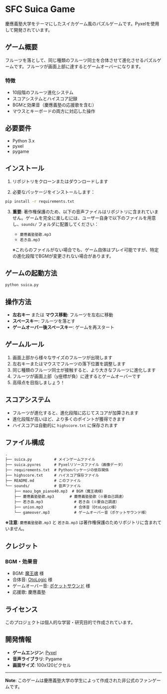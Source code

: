 # SFC Suica Game

慶應義塾大学をテーマにしたスイカゲーム風のパズルゲームです。Pyxelを使用して開発されています。

## ゲーム概要

フルーツを落として、同じ種類のフルーツ同士を合体させて進化させるパズルゲームです。フルーツが画面上部に達するとゲームオーバーになります。

### 特徴

- 10段階のフルーツ進化システム
- スコアシステムとハイスコア記録
- BGMと効果音（慶應義塾の応援歌を含む）
- マウスとキーボードの両方に対応した操作

## 必要要件

- Python 3.x
- pyxel
- pygame

## インストール

1. リポジトリをクローンまたはダウンロードします

2. 必要なパッケージをインストールします：
```bash
pip install -r requirements.txt
```

3. **重要**: 著作権保護のため、以下の音声ファイルはリポジトリに含まれていません。ゲームを完全に楽しむには、ユーザー自身で以下のファイルを用意し、`sounds/` フォルダに配置してください：
   - `慶應義塾塾歌.mp3`
   - `若き血.mp3`
   
   ※これらのファイルがない場合でも、ゲーム自体はプレイ可能ですが、特定の進化段階でBGMが変更されない場合があります。

## ゲームの起動方法

```bash
python suica.py
```

## 操作方法

- **左右キー** または **マウス移動**: フルーツを左右に移動
- **スペースキー**: フルーツを落とす
- **ゲームオーバー後スペースキー**: ゲームを再スタート

## ゲームルール

1. 画面上部から様々なサイズのフルーツが出現します
2. 左右キーまたはマウスでフルーツの落下位置を調整します
3. 同じ種類のフルーツ同士が接触すると、より大きなフルーツに進化します
4. フルーツが画面上部（y座標が負）に達するとゲームオーバーです
5. 高得点を目指しましょう！

## スコアシステム

- フルーツが進化すると、進化段階に応じてスコアが加算されます
- 進化段階が高いほど、より多くのポイントが獲得できます
- ハイスコアは自動的に `highscore.txt` に保存されます

## ファイル構成

```
.
├── suica.py          # メインゲームファイル
├── suica.pyxres      # Pyxelリソースファイル（画像データ）
├── requirements.txt  # Pythonパッケージの依存関係
├── highscore.txt     # ハイスコア保存ファイル
├── README.md         # このファイル
└── sounds/           # 音声ファイル
    ├── maou_bgm_piano40.mp3  # BGM（魔王魂様）
    ├── 慶應義塾塾歌.mp3       # 慶應義塾塾歌（※要自己調達）
    ├── 若き血.mp3              # 若き血（※要自己調達）
    ├── union.mp3              # 合体音（OtoLogic様）
    └── gameover.mp3           # ゲームオーバー音（ポケットサウンド様）
```

**※注意**: `慶應義塾塾歌.mp3` と `若き血.mp3` は著作権保護のためリポジトリに含まれていません。

## クレジット

### BGM・効果音

- BGM: [魔王魂](https://maou.audio/) 様
- 合体音: [OtoLogic](https://otologic.jp/) 様
- ゲームオーバー音: [ポケットサウンド](https://pocket-se.info/) 様
- 応援歌: 慶應義塾

## ライセンス

このプロジェクトは個人的な学習・研究目的で作成されています。

## 開発情報

- **ゲームエンジン**: [Pyxel](https://github.com/kitao/pyxel)
- **音声ライブラリ**: Pygame
- **画面サイズ**: 100x120ピクセル

---

**Note**: このゲームは慶應義塾大学の学生によって作成された非公式のファンゲームです。
